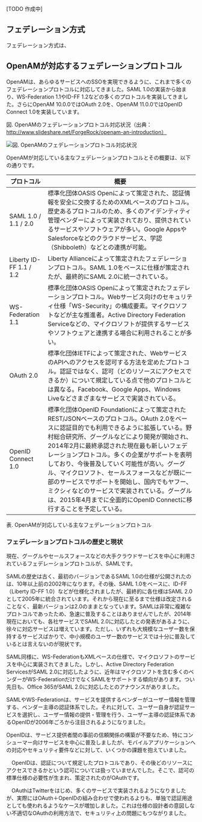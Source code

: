 [TODO 作成中]

## フェデレーション方式

フェデレーション方式は、

## OpenAMが対応するフェデレーションプロトコル

OpenAMは、あらゆるサービスへのSSOを実現できるように、これまで多くのフェデレーションプロトコルに対応してきました。SAML 1.0の実装から始まり、WS-Federation 1.1やID-FF 1.2などの多くのプロトコルを実装してきました。さらにOpenAM 10.0.0ではOAuth 2.0を、OpenAM 11.0.0ではOpenID Connect 1.0を実装しています。

図. OpenAMのフェデレーションプロトコル対応状況（出典：http://www.slideshare.net/ForgeRock/openam-an-introduction）

![図. OpenAMのフェデレーションプロトコル対応状況](http://image.itmedia.co.jp/ait/articles/1406/13/openam04_fig01.png)

OpenAMが対応している主なフェデレーションプロトコルとその概要は、以下の通りです。

|プロトコル|概要|
|---|---|
|SAML 1.0 / 1.1 / 2.0|標準化団体OASIS Openによって策定された、認証情報を安全に交換するためのXMLベースのプロトコル。歴史あるプロトコルのため、多くのアイデンティティ管理ベンダーによって実装されており、提供されているサービスやソフトウェアが多い。Google AppsやSalesforceなどのクラウドサービス、学認（Shibboleth）などとの連携が可能。|
|Liberty ID-FF 1.1 / 1.2|Liberty Allianceによって策定されたフェデレーションプロトコル。SAML 1.0をベースに仕様が策定されたが、最終的にSAML 2.0に統一されている。|
|WS-Federation 1.1|標準化団体OASIS Openによって策定されたフェデレーションプロトコル。Webサービス向けのセキュリティ仕様「WS-Security」の構成要素。マイクロソフトなどが主な推進者。Active Directory Federation Serviceなどの、マイクロソフトが提供するサービスやソフトウェアと連携する場合に利用されることが多い。|
|OAuth 2.0|標準化団体IETFによって策定された、WebサービスのAPIへのアクセスを認可する方法を定めたプロトコル。認証ではなく、認可（どのリソースにアクセスできるか）について規定している点で他のプロトコルとは異なる。Facebook、Google Apps、Windows Liveなどさまざまなサービスで実装されている。|
|OpenID Connect 1.0|標準化団体OpenID Foundationによって策定されたREST/JSONベースのプロトコル。OAuth 2.0をベースに認証目的でも利用できるように拡張している。野村総合研究所、グーグルなどにより開発が開始され、2014年2月に最終承認された現在最も新しいフェデレーションプロトコル。多くの企業がサポートを表明しており、今後普及していく可能性が高い。グーグル、マイクロソフト、セールスフォースなどが既に一部のサービスでサポートを開始し、国内でもヤフー、ミクシィなどのサービスで実装されている。グーグルは、2015年4月までに全面的にOpenID Connectに移行することを予定している。|

表. OpenAMが対応している主なフェデレーションプロトコル

### フェデレーションプロトコルの歴史と現状

現在、グーグルやセールスフォースなどの大手クラウドサービスを中心に利用されているフェデレーションプロトコルが、SAMLです。

SAMLの歴史は古く、最初のバージョンであるSAML 1.0の仕様が公開されたのは、10年以上前の2002年になります。その後、SAML 1.0をベースに、ID-FF（Liberty ID-FF 1.0）などが仕様化されましたが、最終的に各仕様はSAML 2.0として2005年に統合されています。それから現在に至るまで仕様は改定されることなく、最新バージョンは2.0のままとなっています。SAMLは非常に複雑なプロトコルであったため、急速に普及することはありませんでしたが、2014年現在においても、各社サービスでSAML 2.0に対応したとの発表があるように、徐々に対応サービスは増えています。ただし、いずれも大規模なユーザー数を保持するサービスばかりで、中小規模のユーザー数のサービスでは十分に普及しているとは言えないのが現状です。

SAML同様に、WS-FederationもXMLベースの仕様で、マイクロソフトのサービスを中心に実装されてきました。しかし、Active Directory Federation ServicesがSAML 2.0に対応したように、近年はマイクロソフトを含む多くのベンダーがWS-FederationだけでなくSAMLをサポートする傾向があります。つい先日も、Office 365がSAML 2.0に対応したとのアナウンスがありました。

SAMLやWS-Federationは、サービスを提供するベンダーがユーザー情報を管理する、ベンダー主導の認証体系でした。それに対して、ユーザー自身が認証サービスを選択し、ユーザー情報の提供・管理を行う、ユーザー主導の認証体系であるOpenIDが2006年ごろから注目されるようになりました。

OpenIDは、サービス提供者間の事前の信頼関係の構築が不要なため、特にコンシューマー向けサービスを中心に普及しましたが、モバイルアプリケーションへの対応やセキュリティ要件などに対して、いくつかの課題を抱えていました。

　OpenIDは、認証について規定したプロトコルであり、その後どのリソースにアクセスできるかという認可については扱っていませんでした。そこで、認可の標準仕様の必要性が生まれ、策定されたのがOAuthです。

　OAuthはTwitterをはじめ、多くのサービスで実装されるようになりましたが、実際にはOAuth＋OpenIDの組み合わせで使われるよりも、単独で認証用途としても使われるようなケースが増加しました。これは仕様の設計者の意図しない不適切なOAuthの利用方法で、セキュリティ上の問題にもつながりました。
